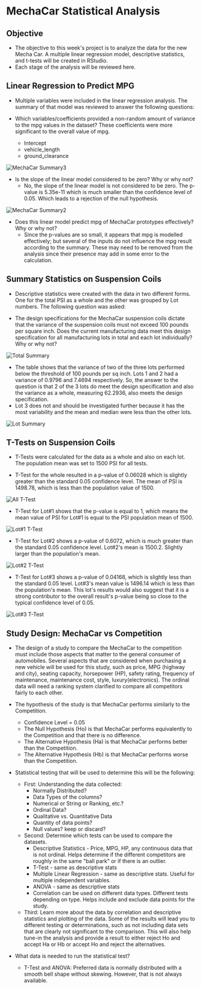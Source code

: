 # MechaCar Statistical Analysis

## Objective
* The objective to this week's project is to analyze the data for the new Mecha Car. A multiple linear regression model, descriptive statistics, and t-tests will be created in RStudio.
* Each stage of the analysis will be reviewed here.

## Linear Regression to Predict MPG
* Multiple variables were included in the linear regression analysis. The summary of that model was reviewed to answer the following questions:

* Which variables/coefficients provided a non-random amount of variance to the mpg values in the dataset?
These coefficients were more significant to the overall value of mpg.
	* Intercept
	* vehicle_length
	* ground_clearance

![MechaCar Summary3](https://github.com/summerstime/MechaCar_Statistical_Analysis/blob/main/Images/mechaCar_lm_summary3.png) 

* Is the slope of the linear model considered to be zero? Why or why not?
	* No, the slope of the linear model is not considered to be zero. The p-value is 5.35e-11 which is much smaller than the confidence level of 0.05. Which leads to a rejection of the null hypothesis.

![MechaCar Summary2](https://github.com/summerstime/MechaCar_Statistical_Analysis/blob/main/Images/mechaCar_lm_summary2.png)

* Does this linear model predict mpg of MechaCar prototypes effectively? Why or why not? 
	* Since the p-values are so small, it appears that mpg is modelled effectively; but several of the inputs do not influence the mpg result according
to the summary. These may need to be removed from the analysis since their presence may add in some error to the calculation.
 

## Summary Statistics on Suspension Coils

* Descriptive statistics were created with the data in two different forms. One for the total PSI as a whole and the other was grouped by Lot numbers.
The following question was asked:

* The design specifications for the MechaCar suspension coils dictate that the variance of the suspension coils must not exceed 100 pounds per 
square inch. Does the current manufacturing data meet this design specification for all manufacturing lots in total and each lot individually? Why or why not?
	
![Total Summary](https://github.com/summerstime/MechaCar_Statistical_Analysis/blob/main/Images/total_summary.png) 

* The table shows that the variance of two of the three lots performed below the threshold of 100 pounds per sq inch. Lots 1 and 2 had a variance of 0.9796 and 7.4694 respectively. So, the answer to the question is that 2 of the 3 lots do meet the design specification and also the variance as a whole, measuring 62.2936, also meets the design specification. 
* Lot 3 does not and should be investigated further because it has the most variability and the mean and median were less than the other lots.

![Lot Summary](https://github.com/summerstime/MechaCar_Statistical_Analysis/blob/main/Images/lot_summary.png) 

## T-Tests on Suspension Coils 

* T-Tests were calculated for the data as a whole and also on each lot. The population mean was set to 1500 PSI for all tests.

* T-Test for the whole resulted in a p-value of 0.06028 which is slightly greater than the standard 0.05 confidence level. The mean of PSI is 1498.78, which is less than the population value of 1500.

![All T-Test](https://github.com/summerstime/MechaCar_Statistical_Analysis/blob/main/Images/t.test_for_all.png)

* T-Test for Lot#1 shows that the p-value is equal to 1, which means the mean value of PSI for Lot#1 is equal to the PSI population mean of 1500. 

![Lot#1 T-Test](https://github.com/summerstime/MechaCar_Statistical_Analysis/blob/main/Images/t.test_for_Lot1.png) 

* T-Test for Lot#2 shows a p-value of 0.6072, which is much greater than the standard 0.05 confidence level. Lot#2's mean is 1500.2. Slightly larger than the population's mean.

![Lot#2 T-Test](https://github.com/summerstime/MechaCar_Statistical_Analysis/blob/main/Images/t.test_for_Lot2.png) 

* T-Test for Lot#3 shows a p-value of 0.04168, which is slightly less than the standard 0.05 level. Lot#3's mean value is 1496.14 which is less than the population's mean. This lot's results would also suggest that it is a strong contributor to the overall result's p-value being so close to the typical confidence level of 0.05.  

![Lot#3 T-Test](https://github.com/summerstime/MechaCar_Statistical_Analysis/blob/main/Images/t.test_for_Lot3.png)

## Study Design: MechaCar vs Competition

* The design of a study to compare the MechaCar to the competition must include those aspects that matter to the general consumer of automobiles. Several aspects that are considered when purchasing a new vehicle will be
used for this study, such as price, MPG (highway and city), seating capacity, horsepower (HP), safety rating, frequency of maintenance, maintenance cost, style, luxury(electronics). The ordinal data will need a ranking system
clarified to compare all competitors fairly to each other.

* The hypothesis of the study is that MechaCar performs similarly to the Competition.
	* Confidence Level = 0.05
	* The Null Hypothesis (Ho) is that MechaCar performs equivalently to the Competition and that there is no difference.
	* The Alternative Hypothesis (Ha) is that MechaCar performs better than the Competition.
	* The Alternative Hypothesis (Hb) is that MechaCar performs worse than the Competition.

* Statistical testing that will be used to determine this will be the following:
	* First: Understanding the data collected: 
		* Normally Distributed?
		* Data Types of the columns?
		* Numerical or String or Ranking, etc.?
		* Ordinal Data? 
		* Qualitative vs. Quantitative Data
		* Quantity of data points?
		* Null values? keep or discard?
	* Second: Determine which tests can be used to compare the datasets.
		* Descriptive Statistics - Price, MPG, HP, any continuous data that is not ordinal. Helps determine if the different competitors are roughly in the same "ball park" or if there is an outlier.
		* T-Test - same as descriptive stats
		* Multiple Linear Regression - same as descriptive stats. Useful for multiple independent variables.
		* ANOVA - same as descriptive stats
		* Correlation can be used on different data types. Different tests depending on type. Helps include and exclude data points for the study.
	* Third: Learn more about the data by correlation and descriptive statistics and plotting of the data. Some of the results will lead you to different testing or determinations, such as not including data sets that are 
clearly not significant to the comparison. This will also help tune-in the analysis and provide a result to either reject Ho and accept Ha or Hb or accept Ho and reject the alternatives.

* What data is needed to run the statistical test?
	* T-Test and ANOVA: Preferred data is normally distributed with a smooth bell shape without skewing. However, that is not always available.

